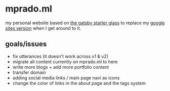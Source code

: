 # mprado.ml
my personal website based on [the gatsby starter glass](https://github.com/yinkakun/gatsby-starter-glass) to replace my [google sites version](https://www.mprado.ml/) when I get around to it.


## goals/issues
* fix utterances (it doesn't work across v1 & v2)
* migrate all content currently on mprado.ml to here
* write more blogs + add more portfolio content
* transfer domain
* adding social media links / main page navi as icons
* change the color of links in the about page and the tags system
